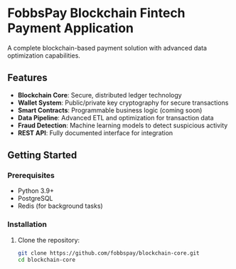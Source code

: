 # FobbsPay Blockchain Fintech Payment Application

A complete blockchain-based payment solution with advanced data optimization capabilities.

## Features

- **Blockchain Core**: Secure, distributed ledger technology
- **Wallet System**: Public/private key cryptography for secure transactions
- **Smart Contracts**: Programmable business logic (coming soon)
- **Data Pipeline**: Advanced ETL and optimization for transaction data
- **Fraud Detection**: Machine learning models to detect suspicious activity
- **REST API**: Fully documented interface for integration

## Getting Started

### Prerequisites

- Python 3.9+
- PostgreSQL
- Redis (for background tasks)

### Installation

1. Clone the repository:
   ```bash
   git clone https://github.com/fobbspay/blockchain-core.git
   cd blockchain-core
